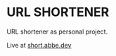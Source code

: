URL SHORTENER
===============
URL shortener as personal project.

Live at [short.abbe.dev](https://short.abbe.dev)
